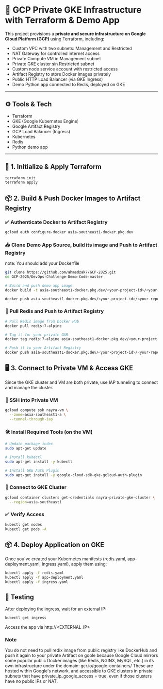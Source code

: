 # 🔐 GCP Private GKE Infrastructure with Terraform & Demo App

This project provisions a **private and secure infrastructure on Google Cloud Platform (GCP)** using Terraform, including:

- Custom VPC with two subnets: Management and Restricted
- NAT Gateway for controlled internet access
- Private Compute VM in Management subnet
- Private GKE cluster sin Restricted subnet
- Custom node service account with restricted access
- Artifact Registry to store Docker images privately
- Public HTTP Load Balancer (via GKE Ingress)
- Demo Python app connected to Redis, deployed on GKE

---

## ⚙️ Tools & Tech

- Terraform
- GKE (Google Kubernetes Engine)
- Google Artifact Registry
- GCP Load Balancer (Ingress)
- Kubernetes
- Redis
- Python demo app

---

## 🚀 1. Initialize & Apply Terraform

```bash
terraform init
terraform apply
```
## 📦 2. Build & Push Docker Images to Artifact Registry
### ✅ Authenticate Docker to Artifact Registry
```bash
gcloud auth configure-docker asia-southeast1-docker.pkg.dev
```
### 📥 Clone Demo App Source, build its image and Push to Artifact Registry 
note: You should add your Dockerfile
```bash
git clone https://github.com/ahmedzak7/GCP-2025.git
cd GCP-2025/DevOps-Challenge-Demo-Code-master

# Build and push demo app image
docker build -t asia-southeast1-docker.pkg.dev/<your-project-id>/<your-repo>/nayra-image:latest .

docker push asia-southeast1-docker.pkg.dev/<your-project-id>/<your-repo>/nayra-image:latest

```
### 🧊 Pull Redis and Push to Artifact Registry
```bash
# Pull Redis image from Docker Hub
docker pull redis:7-alpine

# Tag it for your private GAR
docker tag redis:7-alpine asia-southeast1-docker.pkg.dev/<your-project-id>/<your-repo>/redis:7-alpine

# Push it to your Artifact Registry
docker push asia-southeast1-docker.pkg.dev/<your-project-id>/<your-repo>/redis:7-alpine
```
## 🖥️ 3. Connect to Private VM & Access GKE
Since the GKE cluster and VM are both private, use IAP tunneling to connect and manage the cluster.
### 🔐 SSH into Private VM
```bash
gcloud compute ssh nayra-vm \
  --zone=asia-southeast1-a \
  --tunnel-through-iap
```
### 🛠️ Install Required Tools (on the VM)
```bash
# Update package index
sudo apt-get update

# Install kubectl
sudo apt-get install -y kubectl

# Install GKE Auth Plugin
sudo apt-get install -y google-cloud-sdk-gke-gcloud-auth-plugin
```
### 🔗 Connect to GKE Cluster
```bash
gcloud container clusters get-credentials nayra-private-gke-cluster \
  --region=asia-southeast1
```
### ✅ Verify Access
```bash
kubectl get nodes
kubectl get pods -A
```
## 📦 4. Deploy Application on GKE
Once you've created your Kubernetes manifests (redis.yaml, app-deployment.yaml, ingress.yaml), apply them using:
```bash
kubectl apply -f redis.yaml
kubectl apply -f app-deployment.yaml
kubectl apply -f ingress.yaml
```
## 🧪 Testing
After deploying the ingress, wait for an external IP:
```bash
kubectl get ingress
```
Access the app via http://<EXTERNAL_IP>

### Note
You do not need to pull redix image from public registry like DockerHub and push it again to your private Artifact on goole because Google Cloud mirrors some popular public Docker images (like Redis, NGINX, MySQL, etc.) in its own infrastructure under the domain: gcr.io/google-containers/ These are hosted within Google's network, and accessible to GKE clusters in private subnets that have private_ip_google_access = true, even if those clusters have no public IPs or NAT.

